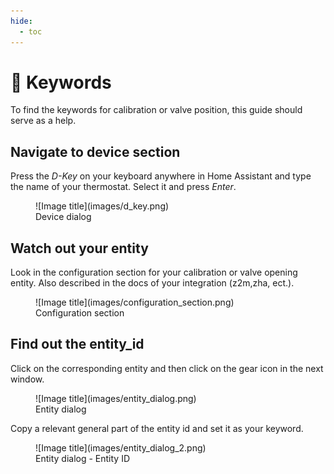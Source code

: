 ```yaml
---
hide:
  - toc
---
```

# 🔑 Keywords

To find the keywords for calibration or valve position, this guide should serve as a help.

## Navigate to device section

Press the *D-Key* on your keyboard anywhere in Home Assistant and type the name of your thermostat. Select it and press *Enter*.

<figure markdown="span">
  ![Image title](images/d_key.png)
  <figcaption>Device dialog</figcaption>
</figure>

## Watch out your entity

Look in the configuration section for your calibration or valve opening entity. Also described in the docs of your integration (z2m,zha, ect.).

<figure markdown="span">
  ![Image title](images/configuration_section.png)
  <figcaption>Configuration section</figcaption>
</figure>

## Find out the entity_id

Click on the corresponding entity and then click on the gear icon in the next window. 

<figure markdown="span">
  ![Image title](images/entity_dialog.png)
  <figcaption>Entity dialog</figcaption>
</figure>

Copy a relevant general part of the entity id and set it as your keyword.

<figure markdown="span">
  ![Image title](images/entity_dialog_2.png)
  <figcaption>Entity dialog - Entity ID</figcaption>
</figure>
